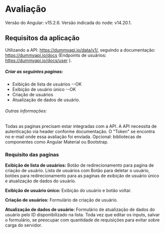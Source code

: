# Avaliação

Versão do Angular: v15.2.6. Versão indicada do node: v14.20.1.

## Requisitos da aplicação

Utilizando a API: https://dummyapi.io/data/v1/, seguindo a documentação: https://dummyapi.io/docs (Endpoints de usuários: https://dummyapi.io/docs/user ).

##### Criar as seguintes paginas:
- Exibição de lista de usuários --OK
- Exibição de usuário único --OK
- Criação de usuários
- Atualização de dados de usuário. 

###### Outras informações:
Todas as paginas precisam estar integradas com a API. 
A API necessita de autenticação via header conforme documentação. 
O "Token" se encontra no e-mail onde essa avaliação foi enviada.
Opcional: bibliotecas de componentes como Angular Material ou Bootstrap.

### Requisito das paginas

**Exibição de lista de usuários:**
Botão de redirecionamento para pagina de criação de usuário.
Lista de usuários com Botão para deletar o usuário, botões para redirecionamento para as paginas de exibição de usuário único e atualização de dados do usuário.

**Exibição de usuário único:**
Exibição do usuário e botão voltar.

**Criação de usuários:**
Formulário de criação de usuário.

**Atualização de dados de usuário:**
Formulário de atualização de dados do usuário pelo ID disponibilizado na lista.
Toda vez que editar os inputs, salvar o formulário, se preocupar com quantidade de requisições para evitar sobre carga do servidor.
